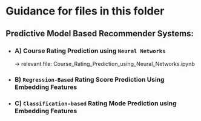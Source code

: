 # Guidance for files in this folder
## Predictive Model Based Recommender Systems:

-  ### A) Course Rating Prediction using `Neural Networks`
   → relevant file: Course_Rating_Prediction_using_Neural_Networks.ipynb

-  ### B) `Regression-Based` Rating Score Prediction Using Embedding Features

-  ### C) `Classification-based` Rating Mode Prediction using Embedding Features

